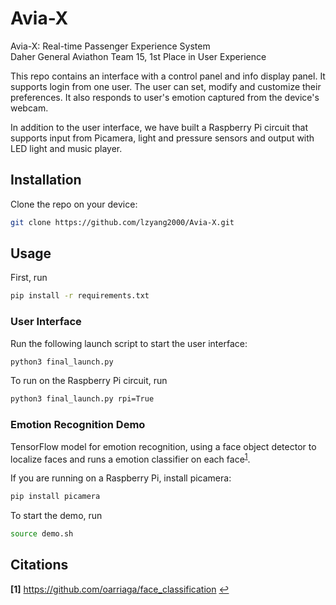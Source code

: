 # Avia-X
Avia-X: Real-time Passenger Experience System  
Daher General Aviathon Team 15, 1st Place in User Experience

This repo contains an interface with a control panel and info display panel. It supports login from one user. The user can set, modify and customize their preferences. It also responds to user's emotion captured from the device's webcam.

In addition to the user interface, we have built a Raspberry Pi circuit that supports input from Picamera, light and pressure sensors and output with LED light and music player.

## Installation
Clone the repo on your device:
```bash
git clone https://github.com/lzyang2000/Avia-X.git
```

## Usage

First, run 
```bash
pip install -r requirements.txt
```

### User Interface

Run the following launch script to start the user interface:
```bash
python3 final_launch.py
```

To run on the Raspberry Pi circuit, run
```bash
python3 final_launch.py rpi=True
```

### Emotion Recognition Demo

TensorFlow model for emotion recognition, using a face object detector to localize faces and runs a emotion classifier on each face<sup id="a1">[1](#f1)</sup>.

If you are running on a Raspberry Pi, install picamera:
```bash
pip install picamera
```

To start the demo, run
```bash
source demo.sh
```

## Citations
<b id="f1">[1]</b> https://github.com/oarriaga/face_classification [↩](#a1)

